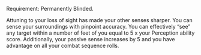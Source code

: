 Requirement: Permanently Blinded. 

Attuning to your loss of sight has made your other senses sharper. You can sense your surroundings with pinpoint accuracy. You can effectively “see” any target within a number of feet of you equal to 5 x your Perception ability score. Additionally, your passive sense increases by 5 and you have advantage on all your combat sequence rolls.